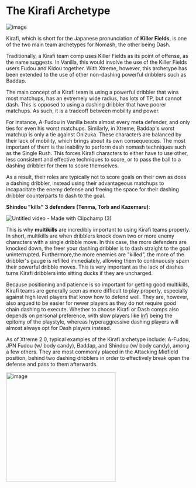 # The Kirafi Archetype

![image](https://github.com/inabikarilibrary/inalib/assets/110833255/b3d77ae8-9861-4f90-89aa-d7febdf392e5)

Kirafi, which is short for the Japanese pronunciation of **Killer Fields**, is one of the two main team archetypes for Nomash, the other being Dash. 

Traditionally, a Kirafi team comp uses Killer Fields as its point of offense, as the name suggests. In Vanilla, this would involve the use of the Killer Fields users Fudou and Kidou together. With Xtreme, however, this archetype has been extended to the use of other non-dashing powerful dribblers such as Baddap.

The main concept of a Kirafi team is using a powerful dribbler that wins most matchups, has an extremely wide radius, has lots of TP, but cannot dash. This is opposed to using a dashing dribbler that have poorer matchups. As such, it is a tradeoff between mobility and power.

For instance, A-Fudou in Vanilla beats almost every meta defender, and only ties for even his worst matchups. Similarly, in Xtreme, Baddap's worst matchup is only a tie against Onizuka. These characters are balanced by their lack of mobility, which brings about its own consequences. The most important of them is the inability to perform dash nomash techniques such as the Single Rush. This forces Kirafi characters to either have to use other, less consistent and effective techniques to score, or to pass the ball to a dashing dribbler for them to score themselves.

As a result, their roles are typically not to score goals on their own as does a dashing dribbler, instead using their advantageous matchups to incapacitate the enemy defense and freeing the space for their dashing dribbler counterparts to dash to the goal.

****Shindou "kills" 3 defenders (Tenma, Torb and Kazemaru)****:

![Untitled video - Made with Clipchamp (3)](https://github.com/inabikarilibrary/inalib/assets/110833255/014469e5-1ae8-461c-8aca-ad583e65ece5)

This is why **multikills** are incredibly important to using Kirafi teams properly. In short, multikills are when dribblers knock down two or more enemy characters with a single dribble move. In this case, the more defenders are knocked down, the freer your dashing dribbler is to dash straight to the goal uninterrupted. Furthermore,the more enemies are "killed", the more of the dribbler's gauge is refilled immediately, allowing them to continuously spam their powerful dribble moves. This is very important as the lack of dashes turns Kirafi dribblers into sitting ducks if they are uncharged.

Because positioning and patience is so important for getting good multikills, Kirafi teams are generally seen as more difficult to play properly, especially against high level players that know how to defend well. They are, however, also argued to be easier for newer players as they do not require good chain dashing to execute. Whether to choose Kirafi or Dash comps also depends on personal preference, with slow players like [Infi](../../inapedia/players/japanese/infi.md) being the epitomy of the playstyle, whereas hyperaggressive dashing players will almost always opt for Dash players instead.

As of Xtreme 2.0, typical examples of the Kirafi archetype include: A-Fudou, JPN Fudou (w/ body candy), Baddap, and Shindou (w/ body candy), among a few others. They are most commonly placed in the Attacking Midfield position, behind two dashing dribblers in order to effectively break open the defense and pass to them afterwards. 

<img width="299" alt="image" src="https://github.com/inabikarilibrary/inalib/assets/110833255/fb8c0b79-3c81-4457-81d0-d7a096ef7464">
